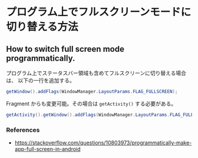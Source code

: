 # プログラム上でフルスクリーンモードに切り替える方法
## How to switch full screen mode programmatically.

プログラム上でステータスバー領域も含めてフルスクリーンに切り替える場合は、
以下の一行を追加する。

```java
getWindow().addFlags(WindowManager.LayoutParams.FLAG_FULLSCREEN);
```

Fragment からも変更可能。その場合は `getActivity()` する必要がある。

```java
getActivity().getWindow().addFlags(WindowManager.LayoutParams.FLAG_FULLSCREEN);
```

### References
- https://stackoverflow.com/questions/10803973/programmatically-make-app-full-screen-in-android